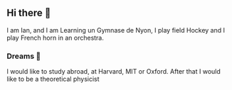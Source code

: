 ## Hi there 👋
I am Ian, and I am Learning un Gymnase de Nyon, I play field Hockey and I play French horn in an orchestra.
### Dreams 🌌
I would like to study abroad, at Harvard, MIT or Oxford. After that I would like to be a theoretical physicist